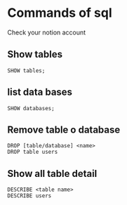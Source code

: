 # Commands of sql
Check your notion account

## Show tables

```
SHOW tables;
```

## list data bases

```
SHOW databases;
```

## Remove table o database
```
DROP [table/database] <name>
DROP table users
```
## Show all table detail
```
DESCRIBE <table name>
DESCRIBE users 
```